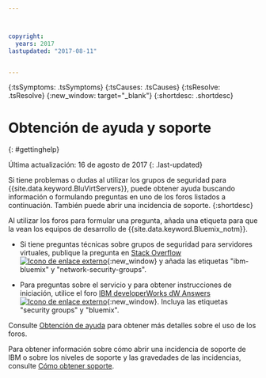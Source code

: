 ```yaml
---



copyright:
  years: 2017
lastupdated: "2017-08-11"


---
```


<!-- Common attributes used in the template are defined as follows: -->
{:tsSymptoms: .tsSymptoms} 
{:tsCauses: .tsCauses} 
{:tsResolve: .tsResolve} 
{:new_window: target="_blank"}
{:shortdesc: .shortdesc}

<!-- # {{site.data.keyword.blockstorageshort}} troubleshooting
{: #ts} -->
<!-- Provide an appropriate ID above -->

<!-- IN PROGRESS - AUDIENCE BLUE, STAGING ONLY -->


<!-- This is the template for troubleshooting topics.  -->

<!-- The short description section should include the service long name and "Bluemix" for search optimization. Example short description: -->

<!-- Add a heading and content for how to get help and support. Use this template for beta and GA services:  -->
# Obtención de ayuda y soporte 
{: #gettinghelp}

Última actualización: 16 de agosto de 2017
{: .last-updated}

Si tiene problemas o dudas al utilizar los grupos de seguridad para {{site.data.keyword.BluVirtServers}}, puede obtener ayuda buscando información o formulando preguntas en uno de los foros listados a continuación. También puede abrir una incidencia de soporte.
{:shortdesc}

Al utilizar los foros para formular una pregunta, añada una etiqueta para que la vean los equipos de desarrollo de {{site.data.keyword.Bluemix_notm}}.
<!--Insert the appropriate Stack Overflow tag for your service for <block-storage> in URL and text below:  -->
* Si tiene preguntas técnicas sobre grupos de seguridad para servidores virtuales, publique la pregunta en [Stack Overflow ![Icono de enlace externo](../../icons/launch-glyph.svg "Icono de enlace externo")](https://stackoverflow.com/search?q=network-security-groups+ibm-bluemix){:new_window} y añada las etiquetas "ibm-bluemix" y "network-security-groups".
<!--Insert the appropriate dW Answers tag for your service for <service_keyword> in URL below:  -->
* Para preguntas sobre el servicio y para obtener instrucciones de iniciación, utilice el foro [IBM developerWorks dW Answers ![Icono de enlace externo](../../icons/launch-glyph.svg "Icono de enlace externo")](https://developer.ibm.com/answers/topics/security%20groups.html?smartspace=bluemix){:new_window}. Incluya las etiquetas  "security groups" y "bluemix".

Consulte [Obtención de ayuda](https://console.bluemix.net/docs/support/index.html#getting-help) para obtener más detalles sobre el uso de los foros.

Para obtener información sobre cómo abrir una incidencia de soporte de IBM o sobre los niveles de soporte y las gravedades de las incidencias, consulte [Cómo obtener soporte](https://console.bluemix.net/docs/support/index.html#contacting-support).


